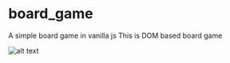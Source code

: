 # board_game
A simple board game in vanilla js
 This is DOM based board game

 ![alt text](catmouse.png)
 